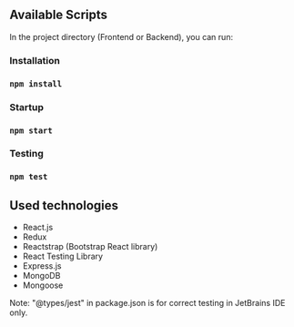 ## Available Scripts

In the project directory (Frontend or Backend), you can run:
### Installation 
### `npm install` 
### Startup
### `npm start`
### Testing
### `npm test`

## Used technologies

- React.js
- Redux
- Reactstrap (Bootstrap React library)
- React Testing Library
- Express.js
- MongoDB
- Mongoose

Note: "@types/jest" in package.json is for correct testing in JetBrains IDE only. 